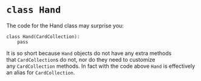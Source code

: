 # `class Hand`

The code for the Hand class may surprise you:

    class Hand(CardCollection):
        pass    

It is so short because `Hand` objects do not have any extra methods
that `CardCollection`s do not, nor do they need to customize
any `CardCollection` methods. In fact with the code above `Hand` is
effectively an alias for `CardCollection`.
